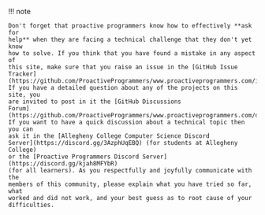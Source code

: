 !!! note

    Don't forget that proactive programmers know how to effectively **ask for
    help** when they are facing a technical challenge that they don't yet know
    how to solve. If you think that you have found a mistake in any aspect of
    this site, make sure that you raise an issue in the [GitHub Issue
    Tracker](https://github.com/ProactiveProgrammers/www.proactiveprogrammers.com/issues).
    If you have a detailed question about any of the projects on this site, you
    are invited to post in it the [GitHub Discussions
    Forum](https://github.com/ProactiveProgrammers/www.proactiveprogrammers.com/discussions).
    If you want to have a quick discussion about a technical topic then you can
    ask it in the [Allegheny College Computer Science Discord
    Server](https://discord.gg/3AzphUqEBQ) (for students at Allegheny College)
    or the [Proactive Programmers Discord Server](https://discord.gg/kjah8MFYbR)
    (for all learners). As you respectfully and joyfully communicate with the
    members of this community, please explain what you have tried so far, what
    worked and did not work, and your best guess as to root cause of your
    difficulties.
